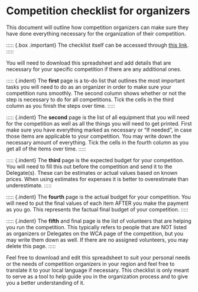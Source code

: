 # Competition checklist for organizers


This document will outline how competition organizers can make sure they have done everything necessary for the organization of their competition.

::::: {.box .important}
The checklist itself can be accessed through [this link](https://docs.google.com/spreadsheets/d/1i5QStai9sJSrST2EUPBNwfejI0QeW3ojDJ9Ok-GpFCY/edit).
:::::

You will need to download this spreadsheet and add details that are necessary for your specific competition if there are any additional ones.

::::: {.indent}
The **first** page is a to-do list that outlines the most important tasks you will need to do as an organizer in order to make sure your competition runs smoothly. The second column shows whether or not the step is necessary to do for all competitions. Tick the cells in the third column as you finish the steps over time.
:::::

::::: {.indent}
The **second** page is the list of all equipment that you will need for the competition as well as all the things you will need to get printed. First make sure you have everything marked as necessary or “If needed”, in case those items are applicable to your competition. You may write down the necessary amount of everything. Tick the cells in the fourth column as you get all of the items over time.
:::::

::::: {.indent}
The **third** page is the expected budget for your competition. You will need to fill this out before the competition and send it to the Delegate(s). These can be estimates or actual values based on known prices. When using estimates for expenses it is better to overestimate than underestimate.
:::::

::::: {.indent}
The **fourth** page is the actual budget for your competition. You will need to put the final values of each item AFTER you make the payment as you go. This represents the factual final budget of your competition.
:::::

::::: {.indent}
The **fifth** and final page is the list of volunteers that are helping you run the competition. This typically refers to people that are NOT listed as organizers or Delegates on the WCA page of the competition, but you may write them down as well. If there are no assigned volunteers, you may delete this page.
:::::

Feel free to download and edit this spreadsheet to suit your personal needs or the needs of competition organizers in your region and feel free to translate it to your local language if necessary. This checklist is only meant to serve as a tool to help guide you in the organization process and to give you a better understanding of it.
